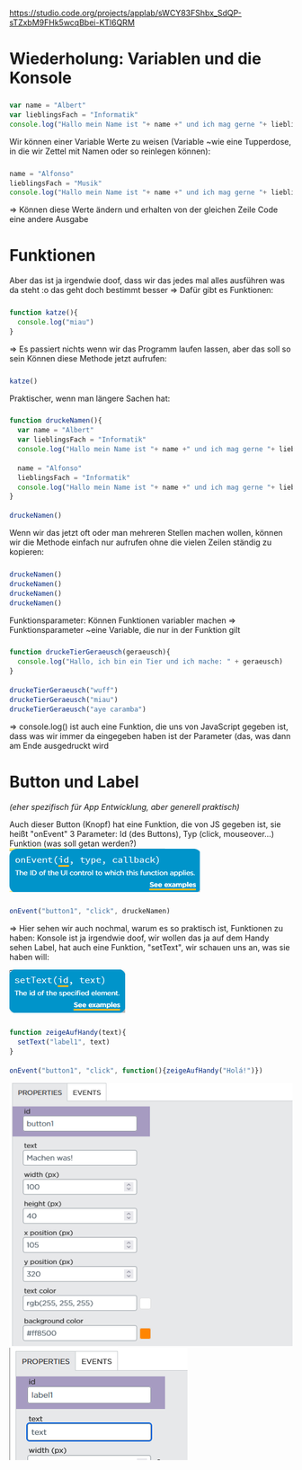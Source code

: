 https://studio.code.org/projects/applab/sWCY83FShbx_SdQP-sTZxbM9FHk5wcqBbei-KTl6QRM

# Wiederholung: Variablen und die Konsole
###
```js
var name = "Albert"
var lieblingsFach = "Informatik"
console.log("Hallo mein Name ist "+ name +" und ich mag gerne "+ lieblingsFach +".")
```

Wir können einer Variable Werte zu weisen (Variable ~wie eine Tupperdose, in die wir Zettel mit Namen oder so reinlegen können):
###
```js
name = "Alfonso"
lieblingsFach = "Musik"
console.log("Hallo mein Name ist "+ name +" und ich mag gerne "+ lieblingsFach +".")
```
=> Können diese Werte ändern und erhalten von der gleichen Zeile Code eine andere Ausgabe

# Funktionen
Aber das ist ja irgendwie doof, dass wir das jedes mal alles ausführen was da steht :o das geht doch bestimmt besser
=> Dafür gibt es Funktionen:
###
```js
function katze(){
  console.log("miau")
}
```
=> Es passiert nichts wenn wir das Programm laufen lassen, aber das soll so sein
Können diese Methode jetzt aufrufen:
###
```js
katze()
```

Praktischer, wenn man längere Sachen hat:
###
```js
function druckeNamen(){
  var name = "Albert"
  var lieblingsFach = "Informatik"
  console.log("Hallo mein Name ist "+ name +" und ich mag gerne "+ lieblingsFach +".")
  
  name = "Alfonso"
  lieblingsFach = "Informatik"
  console.log("Hallo mein Name ist "+ name +" und ich mag gerne "+ lieblingsFach +".")
}

druckeNamen()
```

Wenn wir das jetzt oft oder man mehreren Stellen machen wollen, können wir die Methode einfach nur aufrufen ohne die vielen Zeilen ständig zu kopieren:
###
```js
druckeNamen()
druckeNamen()
druckeNamen()
druckeNamen()
```

Funktionsparameter: Können Funktionen variabler machen
=> Funktionsparameter ~eine Variable, die nur in der Funktion gilt

###
```js
function druckeTierGeraeusch(geraeusch){
  console.log("Hallo, ich bin ein Tier und ich mache: " + geraeusch)
}

druckeTierGeraeusch("wuff")
druckeTierGeraeusch("miau")
druckeTierGeraeusch("aye caramba")
```

=> console.log() ist auch eine Funktion, die uns von JavaScript gegeben ist, dass was wir immer da eingegeben haben ist der Parameter (das, was dann am Ende ausgedruckt wird

  
# Button und Label 
*(eher spezifisch für App Entwicklung, aber generell praktisch)*

Auch dieser Button (Knopf) hat eine Funktion, die von JS gegeben ist, sie heißt "onEvent"
3 Parameter: Id (des Buttons), Typ (click, mouseover…) Funktion (was soll getan werden?)
![image](./pics/graphic1.png)
###
```js
onEvent("button1", "click", druckeNamen)
```

=> Hier sehen wir auch nochmal, warum es so praktisch ist, Funktionen zu haben:
Konsole ist ja irgendwie doof, wir wollen das ja auf dem Handy sehen
Label, hat auch eine Funktion, "setText", wir schauen uns an, was sie haben will:

![image](./pics/graphic2.png)
###
```js
function zeigeAufHandy(text){
  setText("label1", text)
}

onEvent("button1", "click", function(){zeigeAufHandy("Holá!")})
```

![image](./pics/graphic3.png)
![image](./pics/graphic4.png)